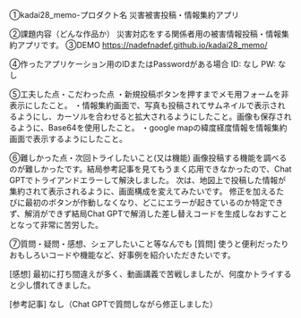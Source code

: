 ①kadai28_memo-プロダクト名
災害被害投稿・情報集約アプリ

②課題内容（どんな作品か）
災害対応をする関係者用の被害情報投稿・情報集約アプリです。
③DEMO
https://nadefnadef.github.io/kadai28_memo/

④作ったアプリケーション用のIDまたはPasswordがある場合
ID: なし
PW: なし

⑤工夫した点・こだわった点
・新規投稿ボタンを押すまでメモ用フォームを非表示にしたこと。
・情報集約画面で、写真も投稿されてサムネイルで表示されるようにし、カーソルを合わせると拡大されるようにしたこと。画像も保存されるように、Base64を使用したこと。
・google mapの緯度経度情報を情報集約画面で表示するようにしたこと。

⑥難しかった点・次回トライしたいこと(又は機能)
画像投稿する機能を調べるのが難しかったです。結局参考記事を見てもうまく応用できなかったので、Chat GPTでトライアンドエラーして解決しました。
次は、地図上で投稿した情報が集約されて表示されるように、画面構成を変えてみたいです。
修正を加えるたびに最初のボタンが作動しなくなり、どこにエラーが起きているのか特定できず、解消ができず結局Chat GPTで解消した差し替えコードを生成しなおすこととなって非常に苦労した。

⑦質問・疑問・感想、シェアしたいこと等なんでも
[質問] 
使うと便利だったりおもしろいコードや機能など、好事例を紹介いただきたいです。

[感想] 
最初に打ち間違えが多く、動画講義で苦戦しましたが、何度かトライすると少し慣れてきました。

[参考記事]
なし（Chat GPTで質問しながら修正しました）
